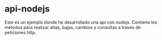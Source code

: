 # api-nodejs
Este es un ejemplo donde he desarrollado una api con nodejs. Contiene los métodos para realizar altas, bajas, cambios y consultas a traves de peticiones http.
